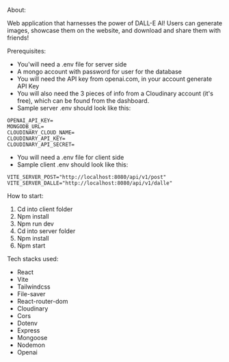 About:

Web application that harnesses the power of DALL-E AI! Users can generate images, showcase them on the website, and download and share them with friends!

Prerequisites:
* You'will need a .env file for server side
* A mongo account with password for user for the database
* You will need the API key from openai.com, in your account generate API Key
* You will also need the 3 pieces of info from a Cloudinary account (it's free), which can be found from the dashboard.
* Sample server .env should look like this:
```
OPENAI_API_KEY=
MONGODB_URL=
CLOUDINARY_CLOUD_NAME=
CLOUDINARY_API_KEY=
CLOUDINARY_API_SECRET=
```
* You will need a .env file for client side
* Sample client .env should look like this:
```
VITE_SERVER_POST="http://localhost:8080/api/v1/post"
VITE_SERVER_DALLE="http://localhost:8080/api/v1/dalle"
```


How to start:

1. Cd into client folder
2. Npm install
3. Npm run dev
4. Cd into server folder
5. Npm install
6. Npm start


Tech stacks used:

* React
* Vite
* Tailwindcss
* File-saver
* React-router-dom
* Cloudinary
* Cors
* Dotenv
* Express
* Mongoose
* Nodemon
* Openai
